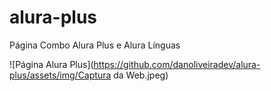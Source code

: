 # alura-plus
Página Combo Alura Plus e Alura Línguas

![Página Alura Plus](https://github.com/danoliveiradev/alura-plus/assets/img/Captura da Web.jpeg)
